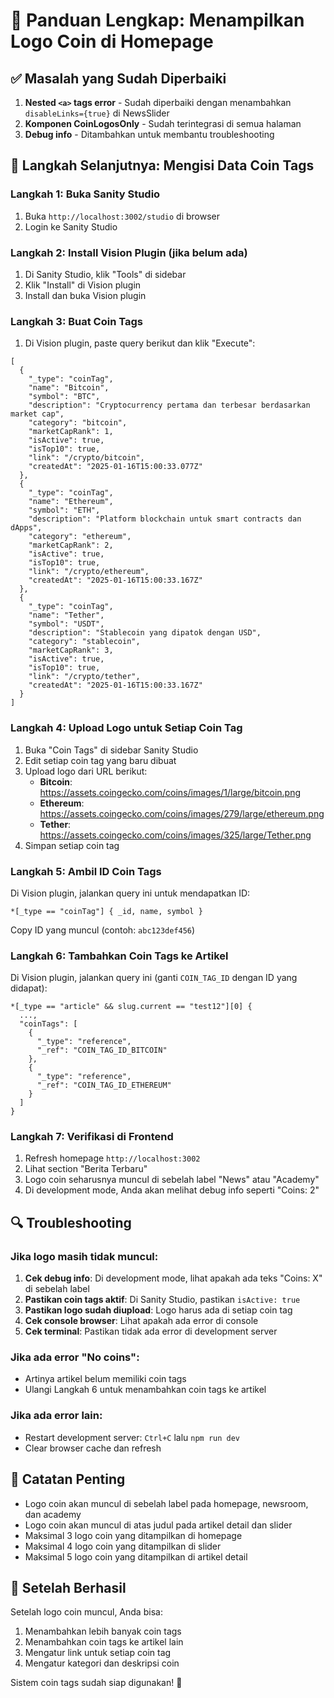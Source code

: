 # 🚀 Panduan Lengkap: Menampilkan Logo Coin di Homepage

## ✅ Masalah yang Sudah Diperbaiki
1. **Nested `<a>` tags error** - Sudah diperbaiki dengan menambahkan `disableLinks={true}` di NewsSlider
2. **Komponen CoinLogosOnly** - Sudah terintegrasi di semua halaman
3. **Debug info** - Ditambahkan untuk membantu troubleshooting

## 🎯 Langkah Selanjutnya: Mengisi Data Coin Tags

### Langkah 1: Buka Sanity Studio
1. Buka `http://localhost:3002/studio` di browser
2. Login ke Sanity Studio

### Langkah 2: Install Vision Plugin (jika belum ada)
1. Di Sanity Studio, klik "Tools" di sidebar
2. Klik "Install" di Vision plugin
3. Install dan buka Vision plugin

### Langkah 3: Buat Coin Tags
1. Di Vision plugin, paste query berikut dan klik "Execute":

```groq
[
  {
    "_type": "coinTag",
    "name": "Bitcoin",
    "symbol": "BTC",
    "description": "Cryptocurrency pertama dan terbesar berdasarkan market cap",
    "category": "bitcoin",
    "marketCapRank": 1,
    "isActive": true,
    "isTop10": true,
    "link": "/crypto/bitcoin",
    "createdAt": "2025-01-16T15:00:33.077Z"
  },
  {
    "_type": "coinTag",
    "name": "Ethereum",
    "symbol": "ETH",
    "description": "Platform blockchain untuk smart contracts dan dApps",
    "category": "ethereum",
    "marketCapRank": 2,
    "isActive": true,
    "isTop10": true,
    "link": "/crypto/ethereum",
    "createdAt": "2025-01-16T15:00:33.167Z"
  },
  {
    "_type": "coinTag",
    "name": "Tether",
    "symbol": "USDT",
    "description": "Stablecoin yang dipatok dengan USD",
    "category": "stablecoin",
    "marketCapRank": 3,
    "isActive": true,
    "isTop10": true,
    "link": "/crypto/tether",
    "createdAt": "2025-01-16T15:00:33.167Z"
  }
]
```

### Langkah 4: Upload Logo untuk Setiap Coin Tag
1. Buka "Coin Tags" di sidebar Sanity Studio
2. Edit setiap coin tag yang baru dibuat
3. Upload logo dari URL berikut:
   - **Bitcoin**: https://assets.coingecko.com/coins/images/1/large/bitcoin.png
   - **Ethereum**: https://assets.coingecko.com/coins/images/279/large/ethereum.png
   - **Tether**: https://assets.coingecko.com/coins/images/325/large/Tether.png
4. Simpan setiap coin tag

### Langkah 5: Ambil ID Coin Tags
Di Vision plugin, jalankan query ini untuk mendapatkan ID:

```groq
*[_type == "coinTag"] { _id, name, symbol }
```

Copy ID yang muncul (contoh: `abc123def456`)

### Langkah 6: Tambahkan Coin Tags ke Artikel
Di Vision plugin, jalankan query ini (ganti `COIN_TAG_ID` dengan ID yang didapat):

```groq
*[_type == "article" && slug.current == "test12"][0] {
  ...,
  "coinTags": [
    {
      "_type": "reference",
      "_ref": "COIN_TAG_ID_BITCOIN"
    },
    {
      "_type": "reference", 
      "_ref": "COIN_TAG_ID_ETHEREUM"
    }
  ]
}
```

### Langkah 7: Verifikasi di Frontend
1. Refresh homepage `http://localhost:3002`
2. Lihat section "Berita Terbaru"
3. Logo coin seharusnya muncul di sebelah label "News" atau "Academy"
4. Di development mode, Anda akan melihat debug info seperti "Coins: 2"

## 🔍 Troubleshooting

### Jika logo masih tidak muncul:
1. **Cek debug info**: Di development mode, lihat apakah ada teks "Coins: X" di sebelah label
2. **Pastikan coin tags aktif**: Di Sanity Studio, pastikan `isActive: true`
3. **Pastikan logo sudah diupload**: Logo harus ada di setiap coin tag
4. **Cek console browser**: Lihat apakah ada error di console
5. **Cek terminal**: Pastikan tidak ada error di development server

### Jika ada error "No coins":
- Artinya artikel belum memiliki coin tags
- Ulangi Langkah 6 untuk menambahkan coin tags ke artikel

### Jika ada error lain:
- Restart development server: `Ctrl+C` lalu `npm run dev`
- Clear browser cache dan refresh

## 📝 Catatan Penting
- Logo coin akan muncul di sebelah label pada homepage, newsroom, dan academy
- Logo coin akan muncul di atas judul pada artikel detail dan slider
- Maksimal 3 logo coin yang ditampilkan di homepage
- Maksimal 4 logo coin yang ditampilkan di slider
- Maksimal 5 logo coin yang ditampilkan di artikel detail

## 🎉 Setelah Berhasil
Setelah logo coin muncul, Anda bisa:
1. Menambahkan lebih banyak coin tags
2. Menambahkan coin tags ke artikel lain
3. Mengatur link untuk setiap coin tag
4. Mengatur kategori dan deskripsi coin

Sistem coin tags sudah siap digunakan! 🚀

